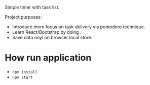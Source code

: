 Simple timer with task list.

Project purposes:
 - Introduce more focus on task delivery via pomodoro technique.
 - Learn React/Bootstrap by doing .
 - Save data onyl on browser local store.

# How run application
- `npm install`
- `npm start`
